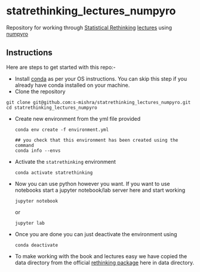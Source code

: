 # statrethinking_lectures_numpyro
Repository for working through [Statistical Rethinking](https://xcelab.net/rm/statistical-rethinking/) [lectures](https://github.com/rmcelreath/statrethinking_winter2019) using [numpyro](https://num.pyro.ai/en/stable/index.html#)

## Instructions
Here are steps to get started with this repo:-

* Install [conda](https://docs.conda.io/en/latest/miniconda.html) as per your OS instructions. You can skip this step if you already have conda installed on your machine.
*  Clone the repository
  ```
  git clone git@github.com:s-mishra/statrethinking_lectures_numpyro.git
  cd statrethinking_lectures_numpyro
  ```
* Create new environment from the yml file provided
  ```
  conda env create -f environment.yml

  ## you check that this environment has been created using the command
  conda info --envs
  ```
* Activate the `statrethinking` environment
  ```
  conda activate statrethinking
  ```
* Now you can use python however you want. If you want to use notebooks start a jupyter notebook/lab server here and start working
  ```
  jupyter notebook
  ```
    or

    ```
    jupyter lab
    ```
* Once you are done you can just deactivate the environment using
  ```
  conda deactivate
  ```
* To make working with the book and lectures easy we have copied the data directory from the official [rethinking package](https://github.com/rmcelreath/rethinking/tree/master/data) here in data directory. 


